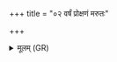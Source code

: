 +++
title = "०२ वर्षं प्रोक्षणं मरुतः"

+++
<details><summary>मूलम् (GR)</summary>

वर्षं प्रोक्षणं मरुतः पर्यैन्धत किष्करवः परिधयः ।  
ऋचा कुम्भ्य् अधिधीयत आर्त्विज्येन प्रेष्यते ब्रह्मणा प्रति गृह्यते ॥ +++(Bhatt. adhidhīhitārtvijyena; the emendation is based on Bhatt.'s proposal)+++
</details>